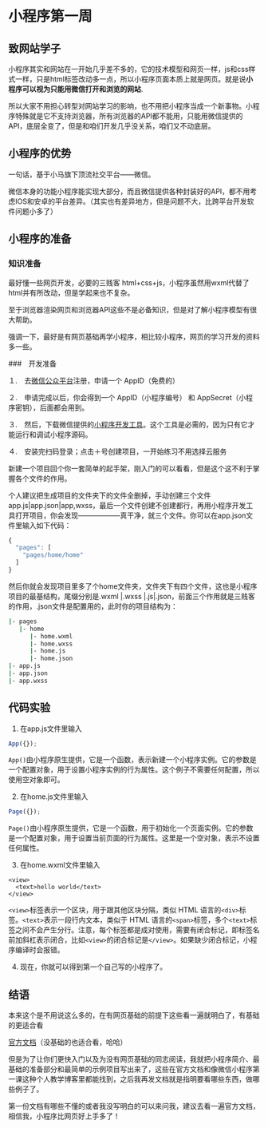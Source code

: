# 小程序第一周

## 致网站学子

小程序其实和网站在一开始几乎差不多的，它的技术模型和网页一样，js和css样式一样，只是html标签改动多一点，所以小程序页面本质上就是网页。就是说**小程序可以视为只能用微信打开和浏览的网站**.

所以大家不用担心转型对网站学习的影响，也不用把小程序当成一个新事物。小程序特殊就是它不支持浏览器，所有浏览器的API都不能用，只能用微信提供的API，底层全变了，但是和咱们开发几乎没关系，咱们又不动底层。

## 小程序的优势

一句话，基于小马旗下顶流社交平台——微信。

微信本身的功能小程序能实现大部分，而且微信提供各种封装好的API，都不用考虑IOS和安卓的平台差异。（其实也有差异地方，但是问题不大，比跨平台开发软件问题小多了）

## 小程序的准备

### 知识准备

最好懂一些网页开发，必要的三贱客 html+css+js，小程序虽然用wxml代替了html并有所改动，但是学起来也不复杂。

至于浏览器渲染网页和浏览器API这些不是必备知识，但是对了解小程序模型有很大帮助。

强调一下，最好是有网页基础再学小程序，相比较小程序，网页的学习开发的资料多一些。

###　开发准备

１.　去[微信公众平台](https://mp.weixin.qq.com/)注册，申请一个 AppID（免费的）

２.　申请完成以后，你会得到一个 AppID（小程序编号） 和 AppSecret（小程序密钥），后面都会用到。

３.　然后，下载微信提供的[小程序开发工具](https://developers.weixin.qq.com/miniprogram/dev/devtools/download.html)。这个工具是必需的，因为只有它才能运行和调试小程序源码。

４.　安装完扫码登录；点击＋号创建项目，一开始练习不用选择云服务

新建一个项目回个你一套简单的起手架，刚入门的可以看看，但是这个这不利于掌握各个文件的作用。

个人建议把生成项目的文件夹下的文件全删掉，手动创建三个文件app.js|app.json|app,wxss，最后一个文件创建不创建都行，再用小程序开发工具打开项目，你会发现——————真干净，就三个文件。你可以在app.json文件里输入如下代码：

```javascript
{
  "pages": [
    "pages/home/home"
  ]
}
```

然后你就会发现项目里多了个home文件夹，文件夹下有四个文件，这也是小程序项目的最基结构，尾缀分别是.wxml |.wxss |.js|.json，前面三个作用就是三贱客的作用，.json文件是配置用的，此时你的项目结构为：

```bash
|- pages
   |- home
      |- home.wxml
      |- home.wxss
      |- home.js
      |- home.json
|- app.js
|- app.json
|- app.wxss
```

## 代码实验

1. 在app.js文件里输入

```javascript
App({});
```

`App()`由小程序原生提供，它是一个函数，表示新建一个小程序实例。它的参数是一个配置对象，用于设置小程序实例的行为属性。这个例子不需要任何配置，所以使用空对象即可。

2. 在home.js文件里输入

```javascript
Page({});
```

`Page()`由小程序原生提供，它是一个函数，用于初始化一个页面实例。它的参数是一个配置对象，用于设置当前页面的行为属性。这里是一个空对象，表示不设置任何属性。

3. 在home.wxml文件里输入

```markup
<view>
  <text>hello world</text>
</view>
```

`<view>`标签表示一个区块，用于跟其他区块分隔，类似 HTML 语言的`<div>`标签。`<text>`表示一段行内文本，类似于 HTML 语言的`<span>`标签，多个`<text>`标签之间不会产生分行。注意，每个标签都是成对使用，需要有闭合标记，即标签名前加斜杠表示闭合，比如`<view>`的闭合标记是`</view>`。如果缺少闭合标记，小程序编译时会报错。

4. 现在，你就可以得到第一个自己写的小程序了。

## 结语

本来这个是不用说这么多的，在有网页基础的前提下这些看一遍就明白了，有基础的更适合看

[官方文档](https://developers.weixin.qq.com/miniprogram/dev/framework/quickstart/getstart.html#%E7%94%B3%E8%AF%B7%E5%B8%90%E5%8F%B7)（没基础的也适合看，哈哈）

但是为了让你们更快入门以及为没有网页基础的同志阅读，我就把小程序简介、最基础的准备部分和最简单的示例项目写出来了，这些在官方文档和像微信小程序第一课这种个人教学博客里都能找到，之后我再发文档就是指明要看哪些东西，做哪些例子了。

第一份文档有哪些不懂的或者我没写明白的可以来问我，建议去看一遍官方文档，相信我，小程序比网页好上手多了！